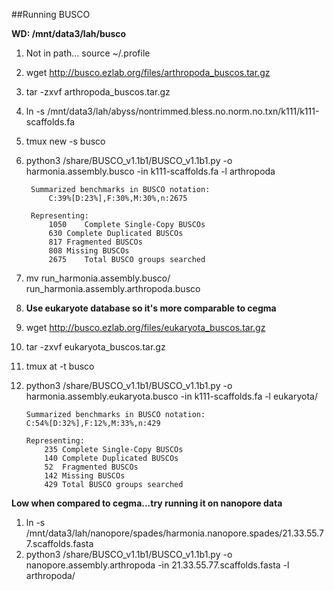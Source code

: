 ##Running BUSCO

**WD: /mnt/data3/lah/busco**

1. Not in path... source ~/.profile

1. wget http://busco.ezlab.org/files/arthropoda_buscos.tar.gz
2. tar -zxvf arthropoda_buscos.tar.gz
3. ln -s /mnt/data3/lah/abyss/nontrimmed.bless.no.norm.no.txn/k111/k111-scaffolds.fa
4. tmux new -s busco
3. python3 /share/BUSCO_v1.1b1/BUSCO_v1.1b1.py -o harmonia.assembly.busco -in k111-scaffolds.fa -l arthropoda

		Summarized benchmarks in BUSCO notation:
			C:39%[D:23%],F:30%,M:30%,n:2675

		Representing:
			1050	Complete Single-Copy BUSCOs
			630	Complete Duplicated BUSCOs
			817	Fragmented BUSCOs
			808	Missing BUSCOs
			2675	Total BUSCO groups searched
7. mv run_harmonia.assembly.busco/ run_harmonia.assembly.arthropoda.busco
8. **Use eukaryote database so it's more comparable to cegma**
9. wget http://busco.ezlab.org/files/eukaryota_buscos.tar.gz
10. tar -zxvf eukaryota_buscos.tar.gz
11. tmux at -t busco
12. python3 /share/BUSCO_v1.1b1/BUSCO_v1.1b1.py -o harmonia.assembly.eukaryota.busco -in k111-scaffolds.fa -l eukaryota/		

		Summarized benchmarks in BUSCO notation:
		C:54%[D:32%],F:12%,M:33%,n:429

		Representing:
			235	Complete Single-Copy BUSCOs
			140	Complete Duplicated BUSCOs
			52	Fragmented BUSCOs
			142	Missing BUSCOs
			429	Total BUSCO groups searched
			
**Low when compared to cegma...try running it on nanopore data**

1. ln -s /mnt/data3/lah/nanopore/spades/harmonia.nanopore.spades/21.33.55.77.scaffolds.fasta
2. 	python3 /share/BUSCO_v1.1b1/BUSCO_v1.1b1.py -o nanopore.assembly.arthropoda -in 21.33.55.77.scaffolds.fasta -l arthropoda/		